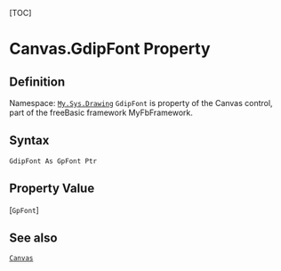 [TOC]
# Canvas.GdipFont Property

## Definition
Namespace: [`My.Sys.Drawing`](My.Sys.Drawing.md)
`GdipFont` is property of the Canvas control, part of the freeBasic framework MyFbFramework.
## Syntax
```freeBasic
GdipFont As GpFont Ptr
```
## Property Value
[`GpFont`]
## See also
[`Canvas`](Canvas.md)
